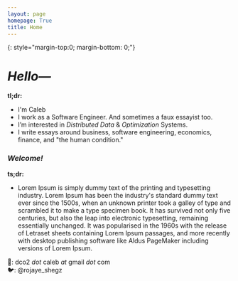 ```yaml
---
layout: page
homepage: True
title: Home
---
```


{: style="margin-top:0; margin-bottom: 0;"}

# _Hello—_ 
**tl;dr:**
- I'm Caleb
- I work as a Software Engineer. And sometimes a faux essayist too.
- I’m interested in _Distributed Data_ & _Optimization_ Systems.
- I write essays around business, software engineering, economics, finance, and "the human condition."

### _Welcome!_
**ts;dr:**
- Lorem Ipsum is simply dummy text of the printing and typesetting industry. Lorem Ipsum has been the industry's standard dummy text ever since the 1500s, when an unknown printer took a galley of type and scrambled it to make a type specimen book. It has survived not only five centuries, but also the leap into electronic typesetting, remaining essentially unchanged. It was popularised in the 1960s with the release of Letraset sheets containing Lorem Ipsum passages, and more recently with desktop publishing software like Aldus PageMaker including versions of Lorem Ipsum.  


📩: dco2 _dot_ caleb _at_ gmail _dot_ com  
🐦: @rojaye_shegz  
